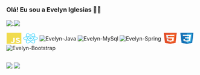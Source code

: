 ### Olá! Eu sou a Evelyn Iglesias 👋🏻

<a href="https://github.com/evelyniglesiass/github-readme-stats">
  <img height=170 align="center" src="https://github-readme-stats.vercel.app/api?username=evelyniglesiass&show_icons=true&theme=midnight-purple&bg_color=00000000" />
</a>
<a href="https://github.com/evelyniglesiass/convoychat">
  <img height=170 align="center" src="https://github-readme-stats.vercel.app/api/top-langs?username=evelyniglesiass&layout=compact&langs_count=8&card_width=320&theme=midnight-purple&bg_color=00000000" />
</a>

<div style="display: inline_block"><br>
  <img align="center" alt="Evelyn-Js" height="30" width="40" src="https://raw.githubusercontent.com/devicons/devicon/master/icons/javascript/javascript-plain.svg">
  <img align="center" alt="Evelyn-React" height="30" width="40" src="https://raw.githubusercontent.com/devicons/devicon/master/icons/react/react-original.svg">
  <img align="center" alt="Evelyn-Java" height="30" width="40" src="https://cdn.jsdelivr.net/gh/devicons/devicon/icons/java/java-original.svg" />
  <img align="center" alt="Evelyn-MySql" height="30" width="40" src="https://cdn.jsdelivr.net/gh/devicons/devicon/icons/mysql/mysql-original.svg" />
  <img align="center" alt="Evelyn-Spring" height="30" width="40" src="https://cdn.jsdelivr.net/gh/devicons/devicon/icons/spring/spring-original.svg" />  
  <img align="center" alt="Evelyn-HTML" height="30" width="40" src="https://raw.githubusercontent.com/devicons/devicon/master/icons/html5/html5-original.svg">
  <img align="center" alt="Evelyn-CSS" height="30" width="40" src="https://raw.githubusercontent.com/devicons/devicon/master/icons/css3/css3-original.svg">
  <img align="center" alt="Evelyn-Bootstrap" height="30" width="40" src="https://cdn.jsdelivr.net/gh/devicons/devicon/icons/bootstrap/bootstrap-plain.svg" />
</div>

  ##
  
<div> 
  <a href="https://instagram.com/evelyn_iglesiass" target="_blank"><img src="https://img.shields.io/badge/-Instagram-%23E4405F?style=for-the-badge&logo=instagram&logoColor=white" target="_blank"></a>
  <a href="https://www.linkedin.com/in/evelyn-iglesias-da-silva-a38562232" target="_blank"><img src="https://img.shields.io/badge/-LinkedIn-%230077B5?style=for-the-badge&logo=linkedin&logoColor=white" target="_blank"></a> 
  
</div>
